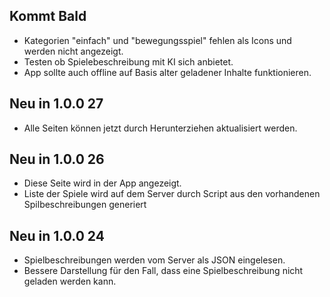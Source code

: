 ## Kommt Bald

- Kategorien "einfach" und "bewegungsspiel" fehlen als Icons und werden nicht angezeigt.
- Testen ob Spielebeschreibung mit KI sich anbietet.
- App sollte auch offline auf Basis alter geladener Inhalte funktionieren.

## Neu in 1.0.0 27

- Alle Seiten können jetzt durch Herunterziehen aktualisiert werden.

## Neu in 1.0.0 26

- Diese Seite wird in der App angezeigt.
- Liste der Spiele wird auf dem Server durch Script aus den vorhandenen Spilbeschreibungen generiert
  
## Neu in 1.0.0 24

- Spielbeschreibungen werden vom Server als JSON eingelesen.
- Bessere Darstellung für den Fall, dass eine Spielbeschreibung nicht geladen werden kann.
